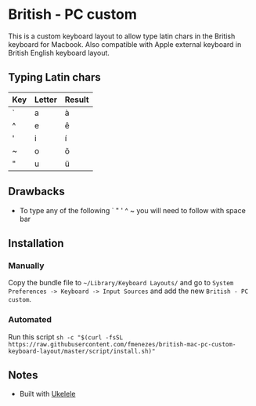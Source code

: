 # British - PC custom
This is a custom keyboard layout to allow type latin chars in the British keyboard for Macbook. Also compatible with Apple external keyboard in British English keyboard layout.

## Typing Latin chars

| Key | Letter | Result |
|---|---|---|
| ` | a | à |
| ^ | e | ê |
| ' | i | í |
| ~ | o | õ |
| " | u | ü |

## Drawbacks

* To type any of the following ` " ' ^ ~ you will need to follow with space bar

## Installation

### Manually
Copy the bundle file to `~/Library/Keyboard Layouts/` and go to `System Preferences -> Keyboard -> Input Sources` and add the new `British - PC custom`.

### Automated
Run this script `sh -c "$(curl -fsSL https://raw.githubusercontent.com/fmenezes/british-mac-pc-custom-keyboard-layout/master/script/install.sh)"`

## Notes

* Built with [Ukelele](https://software.sil.org/ukelele)
